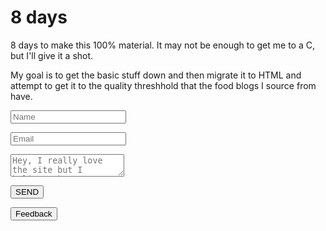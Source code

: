 # 8 days

8 days to make this 100% material. It may not be enough to get me to a C, but I'll give it a shot.

My goal is to get the basic stuff down and then migrate it to HTML and attempt to get it to the quality threshhold that the food blogs I source from have.

<div id="feedback-main">
  <div id="feedback-div">
    <form action="contact.php" method="post" class="form" id="feedback-form1" name="form1" enctype="multipart/form-data">
      <p class="name">
        <input name="name" type="name" class="validate[required,custom[onlyLetter],length[0,100]] feedback-input" required placeholder="Name" id="feedback-name" />
      </p>
      <p class="email">
        <input name="email" type="email" class="validate[required,custom[email]] feedback-input" id="feedback-email" placeholder="Email" required />
      </p>
      <p class="text">
        <textarea name="comment" type="comment" class="validate[required,length[6,300]] feedback-input" id="feedback-comment" required placeholder="Hey, I really love the site but I believe that you could incorporate some ..... and also get rid of the ...... on the section."></textarea>
      </p>
      <div class="feedback-submit">
        <input type="submit" value="SEND" id="feedback-button-blue" />
        <div class="feedback-ease"></div>
      </div>
    </form>
  </div>
</div>

<button id="popup" class="feedback-button" onclick="toggle_visibility()">Feedback</button>
<script src="_include/js/feedback.js"></script>

